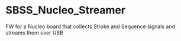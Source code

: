 # SBSS_Nucleo_Streamer
FW for a Nucleo board that collects Stroke and Sequence signals and streams them over USB
